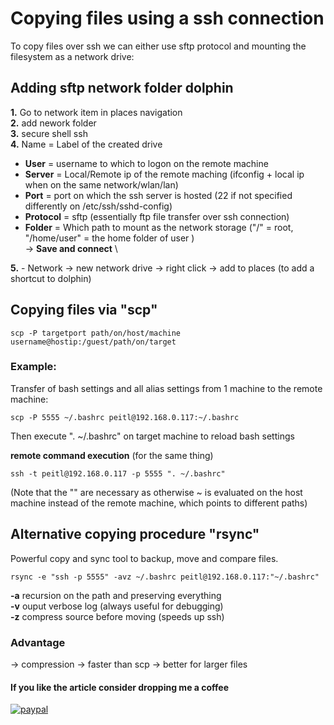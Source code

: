 # Copying files using a ssh connection

To copy files over ssh we can either use sftp protocol and mounting the filesystem as a network drive:

## Adding sftp network folder dolphin

**1.** Go to network item in places navigation  
**2.** add nework folder  
**3.** secure shell ssh  
**4.** Name = Label of the created drive  

- **User** = username to which to logon on the remote machine  
- **Server** = Local/Remote ip of the remote maching (ifconfig + local ip when on the same network/wlan/lan)  
- **Port** = port on which the ssh server is hosted (22 if not specified differently on /etc/ssh/sshd-config)  
- **Protocol** = sftp (essentially ftp file transfer over ssh connection)  
- **Folder** = Which path to mount as the network storage ("/" = root, "/home/user" = the home folder of user )  
    -> **Save and connect** \

**5.** - Network -> new network drive -> right click -> add to places (to add a shortcut to dolphin)

## Copying files via "scp"

```shell
scp -P targetport path/on/host/machine username@hostip:/guest/path/on/target
```

### Example:

Transfer of bash settings and all alias settings from 1 machine to the remote machine:

```shell
scp -P 5555 ~/.bashrc peitl@192.168.0.117:~/.bashrc
```

Then execute ". ~/.bashrc" on target machine to reload bash settings

**remote command execution** (for the same thing)  

```shell
ssh -t peitl@192.168.0.117 -p 5555 ". ~/.bashrc"
```

(Note that the "" are necessary as otherwise ~ is evaluated on the host machine instead of the remote machine, which points to different paths)

## Alternative copying procedure "rsync"

Powerful copy and sync tool to backup, move and compare files.

```shell
rsync -e "ssh -p 5555" -avz ~/.bashrc peitl@192.168.0.117:"~/.bashrc"
```

**-a** recursion on the path and preserving everything  
**-v** ouput verbose log (always useful for debugging)  
**-z** compress source before moving (speeds up ssh)

### Advantage

-> compression -> faster than scp -> better for larger files

#### If you like the article consider dropping me a coffee

[![paypal](https://www.paypalobjects.com/en_US/i/btn/btn_donate_LG.gif)](https://www.paypal.com/donate?hosted_button_id=BSFX8LCPHW2AE)
  
<br>  
<br>  